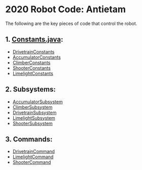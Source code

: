# 2020 Robot Code: Antietam
The following are the key pieces of code that control the robot.
## 1. <a href="#">Constants.java</a>:
 * <a href="#">DrivetrainConstants</a>
 * <a href="#">AccumulatorConstants</a>
 * <a href="#">ClimberConstants</a>
 * <a href="#">ShooterConstants</a>
 * <a href="#">LimelightConstants</a>
## 2. Subsystems:
 * <a href="#">AccumulatorSubsystem</a>
 * <a href="#">ClimberSubsystem</a>
 * <a href="https://github.com/team6036/antietam/blob/limelight/src/main/java/frc/robot/subsystems/Docs_DrivetrainSubsystem.md">DrivetrainSubsystem</a>
 * <a href="https://github.com/team6036/antietam/blob/limelight/src/main/java/frc/robot/subsystems/Docs_LimelightSubsystem.md">LimelightSubsystem</a>
 * <a href="#">ShooterSubsystem</a>
## 3. Commands: 
 * <a href="#">DrivetrainCommand</a>
 * <a href="#">LimelightCommand</a>
 * <a href="#">ShooterCommand</a>
